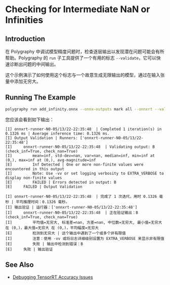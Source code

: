 # Checking for Intermediate NaN or Infinities

## Introduction

在 Polygraphy 中调试模型精度问题时，检查逐层输出以发现潜在问题可能会有所帮助。Polygraphy 的 `run` 子工具提供了一个有用的标志 `--validate`，它可以快速诊断出问题的中间输出。

这个示例演示了如何使用这个标志与一个故意生成无限输出的模型，通过在输入张量中添加无穷大。

## Running The Example

 <!-- Polygraphy Test: XFAIL Start -->
```bash
polygraphy run add_infinity.onnx --onnx-outputs mark all --onnxrt --validate
```
 <!-- Polygraphy Test: XFAIL End -->

 <!-- Polygraphy Test: Ignore Start -->
您应该会看到如下输出：

```
[I] onnxrt-runner-N0-05/13/22-22:35:48  | Completed 1 iteration(s) in 0.1326 ms | Average inference time: 0.1326 ms.
[I] Output Validation | Runners: ['onnxrt-runner-N0-05/13/22-22:35:48']
[I]     onnxrt-runner-N0-05/13/22-22:35:48  | Validating output: B (check_inf=True, check_nan=True)
[I]         mean=inf, std-dev=nan, var=nan, median=inf, min=inf at (0,), max=inf at (0,), avg-magnitude=inf
[E]         Inf Detected | One or more non-finite values were encountered in this output
[I]         Note: Use -vv or set logging verbosity to EXTRA_VERBOSE to display non-finite values
[E]         FAILED | Errors detected in output: B
[E]     FAILED | Output Validation
```
 <!-- Polygraphy Test: Ignore End -->

```
[I] onnxrt-runner-N0-05/13/22-22:35:48  | 完成了 1 次迭代，用时 0.1326 毫秒 | 平均推理时间：0.1326 毫秒。
[I] 输出验证 | 运行器：['onnxrt-runner-N0-05/13/22-22:35:48']
[I]     onnxrt-runner-N0-05/13/22-22:35:48  | 正在验证输出：B (check_inf=True, check_nan=True)
[I]         平均值=无穷大, 标准差=nan, 方差=nan, 中位数=无穷大, 最小值=无穷大 在 (0,)，最大值=无穷大 在 (0,)，平均幅度=无穷大
[E]         检测到无穷大 | 这个输出中遇到了一个或多个非有限值
[I]         注意：使用 -vv 或将日志详细级别设置为 EXTRA_VERBOSE 来显示非有限值
[E]         失败 | 输出中检测到错误：B
[E]     失败 | 输出验证
```



## See Also

* [Debugging TensorRT Accuracy Issues](../../../how-to/debug_accuracy.md)
